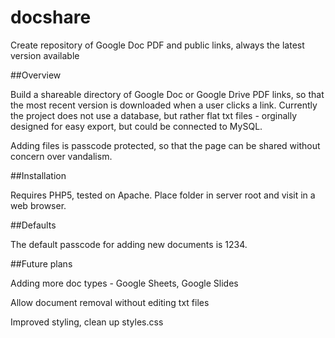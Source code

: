 # docshare
Create repository of Google Doc PDF and public links, always the latest version available

##Overview

Build a shareable directory of Google Doc or Google Drive PDF links, so that the most recent version is downloaded when a user clicks a link. Currently the project does not use a database, but rather flat txt files - orginally designed for easy export, but could be connected to MySQL.

Adding files is passcode protected, so that the page can be shared without concern over vandalism.

##Installation

Requires PHP5, tested on Apache. Place folder in server root and visit in a web browser.

##Defaults

The default passcode for adding new documents is 1234.

##Future plans

Adding more doc types - Google Sheets, Google Slides

Allow document removal without editing txt files

Improved styling, clean up styles.css